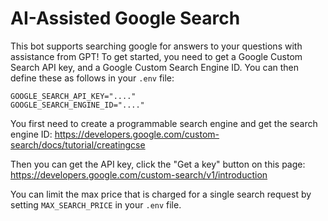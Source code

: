 # AI-Assisted Google Search  
This bot supports searching google for answers to your questions with assistance from GPT! To get started, you need to get a Google Custom Search API key, and a Google Custom Search Engine ID. You can then define these as follows in your `.env` file:  
```env  
GOOGLE_SEARCH_API_KEY="...."  
GOOGLE_SEARCH_ENGINE_ID="...."  
```  
  
You first need to create a programmable search engine and get the search engine ID: https://developers.google.com/custom-search/docs/tutorial/creatingcse  
  
Then you can get the API key, click the "Get a key" button on this page: https://developers.google.com/custom-search/v1/introduction  

You can limit the max price that is charged for a single search request by setting `MAX_SEARCH_PRICE` in your `.env` file.